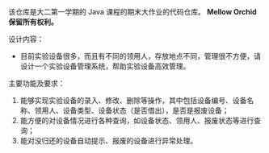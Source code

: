 该仓库是大二第一学期的 Java 课程的期末大作业的代码仓库。
**Mellow Orchid 保留所有权利。**

设计内容：

- 目前实验设备很多，而且有不同的领用人，存放地点不同，管理很不方便，请设计一个实验设备管理系统，帮助实验设备高效管理。

主要功能及要求：

1. 能够实现实验设备的录入、修改、删除等操作，其中包括设备编号、设备名称、领用人、设备类型、设备状态（是否借出），是否是报废设备；
2. 能方便的对设备情况进行各种查询，如设备状态、领用人、报废状态等进行查询；
3. 能对没归还的设备自动提示、报废的设备进行异常处理。
